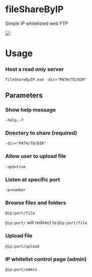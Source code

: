 # fileShareByIP
 Simple IP whitelisted web FTP

![](https://i.imgur.com/9DFZzZ2.jpeg)


# Usage

### Host a read only server

```fileShareByIP.exe -dir="PATH/TO/DIR"```

## Parameters

### Show help message

```-help,-?```

### Directory to share (required)

```-dir="PATH/TO/DIR"```

### Allow user to upload file

```-upd=true```

### Listen at specific port

```-p=number```

### Browse files and folders

```@ip:port/file```

```@ip:port/``` will redirect to ```@ip:port/file```

### Upload file

```@ip:port/upload```

### IP whitelist control page (admin)

```@ip:port/admin```
